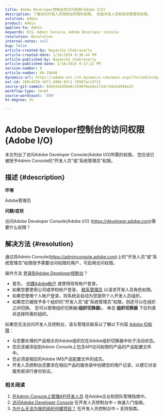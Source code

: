 ```yaml
---
title: Adobe Developer控制台的访问权限(Adobe I/O)
description: 了解访问开发人员控制台所需的权限。 检查开发人员和系统管理员权限。
solution: Admin
product: Admin
applies-to: Admin
keywords: KCS、Admin Console、Adobe Developer Console
resolution: Resolution
internal-notes: null
bug: false
article-created-by: Nayanika Chakravarty
article-created-date: 1/16/2024 8:36:44 PM
article-published-by: Nayanika Chakravarty
article-published-date: 1/16/2024 9:17:21 PM
version-number: 8
article-number: KA-19448
dynamics-url: https://adobe-ent.crm.dynamics.com/main.aspx?forceUCI=1&pagetype=entityrecord&etn=knowledgearticle&id=564687f0-aeb4-ee11-a569-6045bd0063aa
exl-id: 269c4559-1671-4906-8fc1-78587ac13f23
source-git-commit: 845b416d58e6c359076edde171dc7e6a3d494e25
workflow-type: tm+mt
source-wordcount: '359'
ht-degree: 3%

---
```


# Adobe Developer控制台的访问权限(Adobe I/O)


本文列出了访问Adobe Developer Console(Adobe I/O)所需的权限。 您应该已被授予Admin Console的“开发人员”或“系统管理员”权限。

## 描述 {#description}


<b>环境</b>

Adobe管理员

<b>问题/症状</b>

访问Adobe Developer Console(Adobe I/O) (https://developer.adobe.com)需要什么权限？


## 解决方法 {#resolution}


通过将Admin Console(https://adminconsole.adobe.com)上的“开发人员”或“系统管理员”权限授予需要访问权限的用户，可启用访问权限。

操作方法 [登录到Adobe Developer控制台](https://developer.adobe.com/developer-console/docs/guides/getting-started/)？

- 首先， [创建Adobe帐户](https://developer.adobe.com/console) 或使用现有帐户登录。
- 如果您要使用公司或学校帐户登录， [联系管理员](https://helpx.adobe.com/enterprise/kb/contact-administrator.html) 以请求开发人员角色权限。
- 如果您使用个人帐户登录，则系统会自动为您提供个人开发人员组织。
- 如果您已被授予多个组织的“开发人员”或“系统管理员”权限，则还可以在组织之间切换。 您可以使用组织切换器(<b>组织切换器</b>)。 单击 <b>组织切换器</b> 下拉列表并选择所需的组织。


如果您无法访问开发人员控制台，请与管理员联系以了解以下内容 [Adobe ID权限](https://experienceleague.adobe.com/docs/experience-manager-learn/cloud-service/debugging/debugging-aem-as-a-cloud-service/developer-console.html?lang=en#developer-console-access)：

- 与您要处理的产品相关的Adobe组织应在Adobe组织切换器中处于活动状态。
- 您应该被添加到Admin Console上包含API访问权限的产品的产品配置文件中。
- 您必须是相应的Adobe IMS产品配置文件的成员。
- 开发人员控制台还要求在相应产品的服务层中创建您的用户记录，以便它对该服务层进行身份验证。


### 相关阅读

1. [在Admin Console上管理API开发人员](https://helpx.adobe.com/cn/enterprise/using/manage-developers.html) 在Adobe企业和团队管理指南中。
2. [访问Adobe Developer Console](https://developer.adobe.com/developer-console/docs/guides/getting-started/) 在开发人员控制台中 `>`  快速入门指南。
3. [为什么无法为我的组织创建项目？](https://developer.adobe.com/developer-console/docs/support/faq/#why-cant-i-create-a-project-for-my-organization) 在开发人员控制台中 `>`  支持指南。
